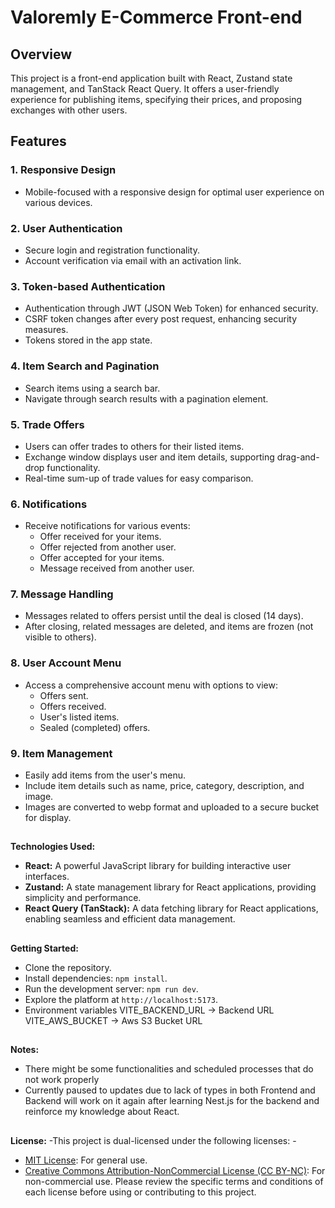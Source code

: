 # Valoremly E-Commerce Front-end

## Overview

This project is a front-end application built with React, Zustand state management, and TanStack React Query. It offers a user-friendly experience for publishing items, specifying their prices, and proposing exchanges with other users.

## Features

### 1. Responsive Design

-   Mobile-focused with a responsive design for optimal user experience on various devices.

### 2. User Authentication

-   Secure login and registration functionality.
-   Account verification via email with an activation link.

### 3. Token-based Authentication

-   Authentication through JWT (JSON Web Token) for enhanced security.
-   CSRF token changes after every post request, enhancing security measures.
-   Tokens stored in the app state.

### 4. Item Search and Pagination

-   Search items using a search bar.
-   Navigate through search results with a pagination element.

### 5. Trade Offers

-   Users can offer trades to others for their listed items.
-   Exchange window displays user and item details, supporting drag-and-drop functionality.
-   Real-time sum-up of trade values for easy comparison.

### 6. Notifications

-   Receive notifications for various events:
    -   Offer received for your items.
    -   Offer rejected from another user.
    -   Offer accepted for your items.
    -   Message received from another user.

### 7. Message Handling

-   Messages related to offers persist until the deal is closed (14 days).
-   After closing, related messages are deleted, and items are frozen (not visible to others).

### 8. User Account Menu

-   Access a comprehensive account menu with options to view:
    -   Offers sent.
    -   Offers received.
    -   User's listed items.
    -   Sealed (completed) offers.

### 9. Item Management

-   Easily add items from the user's menu.
-   Include item details such as name, price, category, description, and image.
-   Images are converted to webp format and uploaded to a secure bucket for display.

##

**Technologies Used:**

-   **React:** A powerful JavaScript library for building interactive user interfaces.
-   **Zustand:** A state management library for React applications, providing simplicity and performance.
-   **React Query (TanStack):** A data fetching library for React applications, enabling seamless and efficient data management.
##
**Getting Started:**

-   Clone the repository.
-   Install dependencies: `npm install`.
-   Run the development server: `npm run dev`.
-   Explore the platform at `http://localhost:5173`.
-   Environment variables
VITE_BACKEND_URL -> Backend URL
VITE_AWS_BUCKET -> Aws S3 Bucket URL 

##
**Notes:**
- There might be some functionalities and scheduled processes that do not work properly
- Currently paused to updates due to lack of types in both Frontend and Backend will work on it again after learning Nest.js for the backend and reinforce my knowledge about React.
##
**License:**
-This project is dual-licensed under the following licenses: -

 - [MIT License](https://opensource.org/licenses/MIT): For general use.
 - [Creative Commons Attribution-NonCommercial License (CC BY-NC)](https://creativecommons.org/licenses/by-nc/4.0/): For non-commercial use. Please review the specific terms and conditions of each license before using or contributing to this project.



